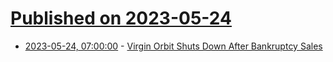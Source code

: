 # [Published on 2023-05-24](index.md)

* [2023-05-24, 07:00:00](https://science.slashdot.org/story/23/05/24/0411203/virgin-orbit-shuts-down-after-bankruptcy-sales?utm_source=rss1.0mainlinkanon&utm_medium=feed) - [Virgin Orbit Shuts Down After Bankruptcy Sales](https://science.slashdot.org/story/23/05/24/0411203/virgin-orbit-shuts-down-after-bankruptcy-sales?utm_source=rss1.0mainlinkanon&utm_medium=feed)

